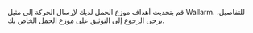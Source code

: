 قم بتحديث أهداف موزع الحمل لديك لإرسال الحركة إلى مثيل Wallarm. للتفاصيل، يرجى الرجوع إلى التوثيق على موزع الحمل الخاص بك.